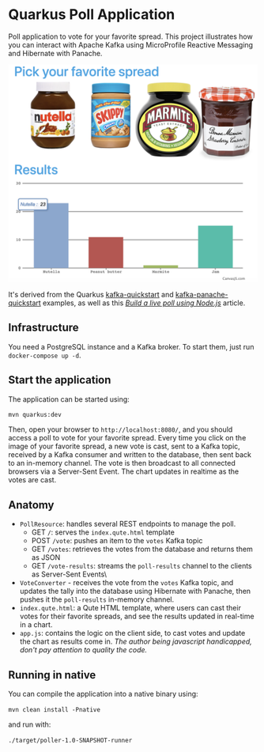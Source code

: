 Quarkus Poll Application
================================

Poll application to vote for your favorite spread. This project illustrates how you can interact with Apache Kafka using MicroProfile Reactive Messaging and Hibernate with Panache.

![Poll application](poll.png)

It's derived from the Quarkus [kafka-quickstart](https://github.com/quarkusio/quarkus-quickstarts/tree/master/kafka-quickstart) and [kafka-panache-quickstart](https://github.com/quarkusio/quarkus-quickstarts/tree/master/kafka-panache-quickstart) examples, as well as this *[Build a live poll using Node.js](https://pusher.com/tutorials/live-poll-nodejs)* article.

## Infrastructure

You need a PostgreSQL instance and a Kafka broker.
To start them, just run `docker-compose up -d`.

## Start the application

The application can be started using:

```bash
mvn quarkus:dev
```

Then, open your browser to `http://localhost:8080/`, and you should access a poll to vote for your favorite spread.
Every time you click on the image of your favorite spread, a new vote is cast, sent to a Kafka topic, received by a Kafka consumer and written to the database, then sent back to an in-memory channel. The vote is then broadcast to all connected browsers via a Server-Sent Event.
The chart updates in realtime as the votes are cast.

## Anatomy

* `PollResource`: handles several REST endpoints to manage the poll.
    - GET `/`: serves the `index.qute.html` template
    - POST `/vote`: pushes an item to the `votes` Kafka topic
    - GET `/votes`: retrieves the votes from the database and returns them as JSON
    - GET `/vote-results`: streams the `poll-results` channel to the clients as Server-Sent Events\
* `VoteConverter` - receives the vote from the `votes` Kafka topic, and updates the tally into the database using Hibernate with Panache, then pushes it the `poll-results` in-memory channel.
* `index.qute.html`: a Qute HTML template, where users can cast their votes for their favorite spreads, and see the results updated in real-time in a chart.
* `app.js`: contains the logic on the client side, to cast votes and update the chart as results come in. *The author being javascript handicapped, don't pay attention to quality the code.*

## Running in native

You can compile the application into a native binary using:

`mvn clean install -Pnative`

and run with:

`./target/poller-1.0-SNAPSHOT-runner`